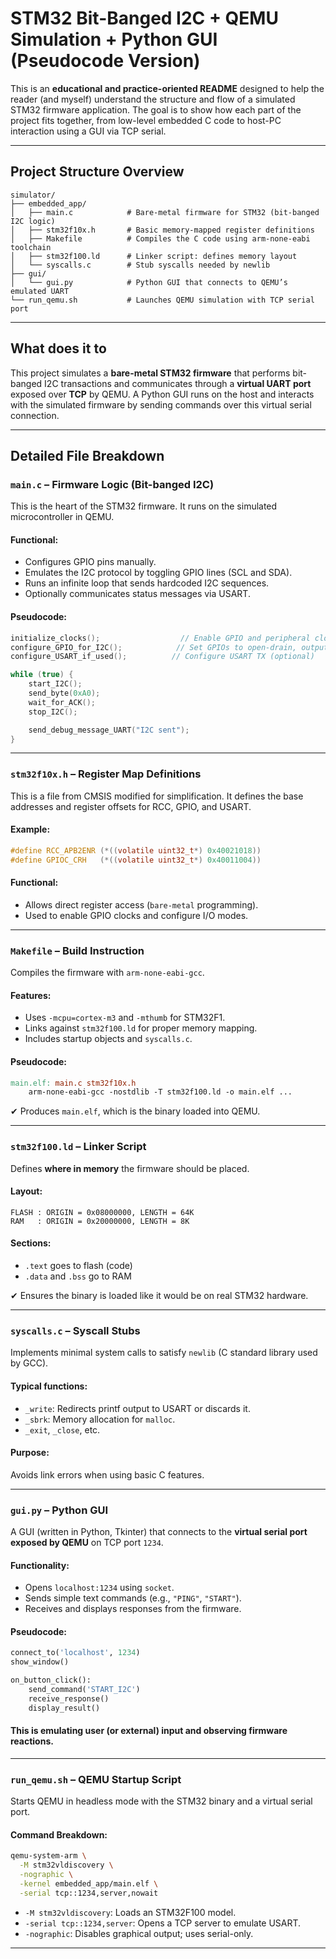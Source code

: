 # STM32 Bit-Banged I2C + QEMU Simulation + Python GUI (Pseudocode Version)

This is an **educational and practice-oriented README** designed to help the reader (and myself) understand the structure and flow of a simulated STM32 firmware application. The goal is to show how each part of the project fits together, from low-level embedded C code to host-PC interaction using a GUI via TCP serial.

---

##  Project Structure Overview

```text
simulator/
├── embedded_app/
│   ├── main.c            # Bare-metal firmware for STM32 (bit-banged I2C logic)
│   ├── stm32f10x.h       # Basic memory-mapped register definitions
│   ├── Makefile          # Compiles the C code using arm-none-eabi toolchain
│   ├── stm32f100.ld      # Linker script: defines memory layout
│   └── syscalls.c        # Stub syscalls needed by newlib
├── gui/
│   └── gui.py            # Python GUI that connects to QEMU’s emulated UART
└── run_qemu.sh           # Launches QEMU simulation with TCP serial port
```

---

## What does it to

This project simulates a **bare-metal STM32 firmware** that performs bit-banged I2C transactions and communicates through a **virtual UART port** exposed over **TCP** by QEMU. A Python GUI runs on the host and interacts with the simulated firmware by sending commands over this virtual serial connection.

---

##  Detailed File Breakdown

### `main.c` – Firmware Logic (Bit-banged I2C)

This is the heart of the STM32 firmware. It runs on the simulated microcontroller in QEMU.

#### Functional:

* Configures GPIO pins manually.
* Emulates the I2C protocol by toggling GPIO lines (SCL and SDA).
* Runs an infinite loop that sends hardcoded I2C sequences.
* Optionally communicates status messages via USART.

#### Pseudocode:

```c
initialize_clocks();                  // Enable GPIO and peripheral clocks
configure_GPIO_for_I2C();            // Set GPIOs to open-drain, output
configure_USART_if_used();          // Configure USART TX (optional)

while (true) {
    start_I2C();
    send_byte(0xA0);
    wait_for_ACK();
    stop_I2C();

    send_debug_message_UART("I2C sent");
}
```

---

### `stm32f10x.h` – Register Map Definitions

This is a file from CMSIS modified for simplification. It defines the base addresses and register offsets for RCC, GPIO, and USART.

#### Example:

```c
#define RCC_APB2ENR (*((volatile uint32_t*) 0x40021018))
#define GPIOC_CRH   (*((volatile uint32_t*) 0x40011004))
```

#### Functional:

* Allows direct register access (`bare-metal` programming).
* Used to enable GPIO clocks and configure I/O modes.

---

### `Makefile` – Build Instruction

Compiles the firmware with `arm-none-eabi-gcc`.

#### Features:

* Uses `-mcpu=cortex-m3` and `-mthumb` for STM32F1.
* Links against `stm32f100.ld` for proper memory mapping.
* Includes startup objects and `syscalls.c`.

#### Pseudocode:

```makefile
main.elf: main.c stm32f10x.h
    arm-none-eabi-gcc -nostdlib -T stm32f100.ld -o main.elf ...
```

✔ Produces `main.elf`, which is the binary loaded into QEMU.

---

### `stm32f100.ld` – Linker Script

Defines **where in memory** the firmware should be placed.

#### Layout:

```ld
FLASH : ORIGIN = 0x08000000, LENGTH = 64K
RAM   : ORIGIN = 0x20000000, LENGTH = 8K
```

#### Sections:

* `.text` goes to flash (code)
* `.data` and `.bss` go to RAM

✔ Ensures the binary is loaded like it would be on real STM32 hardware.

---

### `syscalls.c` – Syscall Stubs

Implements minimal system calls to satisfy `newlib` (C standard library used by GCC).

#### Typical functions:

* `_write`: Redirects printf output to USART or discards it.
* `_sbrk`: Memory allocation for `malloc`.
* `_exit`, `_close`, etc.

#### Purpose:

Avoids link errors when using basic C features.

---

### `gui.py` – Python GUI

A GUI (written in Python, Tkinter) that connects to the **virtual serial port exposed by QEMU** on TCP port `1234`.

#### Functionality:

* Opens `localhost:1234` using `socket`.
* Sends simple text commands (e.g., `"PING"`, `"START"`).
* Receives and displays responses from the firmware.

#### Pseudocode:

```python
connect_to('localhost', 1234)
show_window()

on_button_click():
    send_command('START_I2C')
    receive_response()
    display_result()
```

 #### This is emulating user (or external) input and observing firmware reactions.

---

### `run_qemu.sh` – QEMU Startup Script

Starts QEMU in headless mode with the STM32 binary and a virtual serial port.

#### Command Breakdown:

```bash
qemu-system-arm \
  -M stm32vldiscovery \
  -nographic \
  -kernel embedded_app/main.elf \
  -serial tcp::1234,server,nowait
```

* `-M stm32vldiscovery`: Loads an STM32F100 model.
* `-serial tcp::1234,server`: Opens a TCP server to emulate USART.
* `-nographic`: Disables graphical output; uses serial-only.

---
